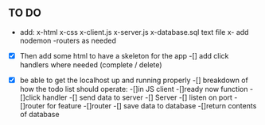 ## TO DO 
- add:
    x-html 
    x-css
    x-client.js 
    x-server.js 
    x-database.sql text file
    x- add nodemon
    -routers as needed 

-[x] Then add some html to have a skeleton for the app 
-[] add click handlers where needed (complete / delete)
-[x] be able to get the localhost up and running properly 
-[] breakdown of how the todo list should operate:
    -[]in JS client 
        -[]ready now function 
        -[]click handler
        -[] send data to server
    -[] Server 
        -[] listen on port 
        -[]router for feature 
    -[]router 
        -[] save data to database
        -[]return contents of database
    

